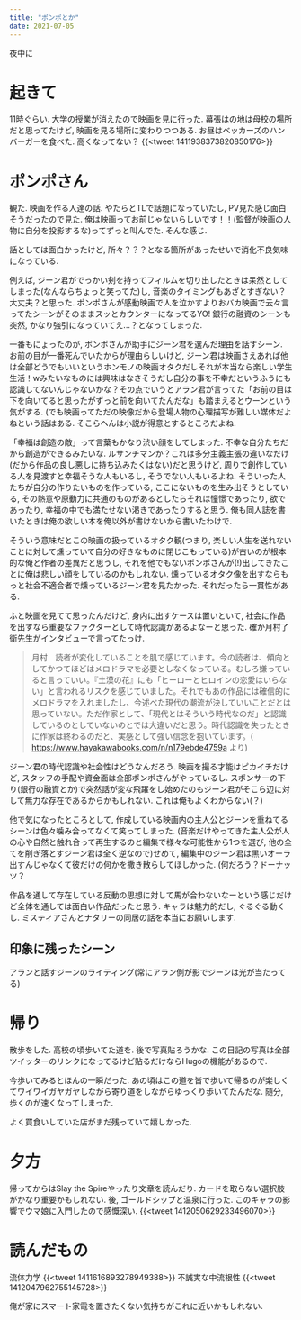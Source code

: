 ```yaml
---
title: "ポンポとか"
date: 2021-07-05
---
```


夜中に
# 起きて
11時ぐらい. 大学の授業が消えたので映画を見に行った. 幕張はの地は母校の場所だと思ってたけど, 映画を見る場所に変わりつつある. お昼はベッカーズのハンバーガーを食べた. 高くなってない？
{{<tweet 1411938373820850176>}}

# ポンポさん
観た. 映画を作る人達の話. やたらとTLで話題になっていたし, PV見た感じ面白そうだったので見た. 俺は映画ってお前じゃないらしいです！！(監督が映画の人物に自分を投影するな)ってずっと叫んでた. そんな感じ.

話としては面白かったけど, 所々？？？となる箇所があったせいで消化不良気味になっている.

例えば, ジーン君がでっかい剣を持ってフィルムを切り出したときは呆然としてしまった(なんならちょっと笑ってた)し, 音楽のタイミングもあざとすぎない？大丈夫？と思った. ポンポさんが感動映画で人を泣かすよりおバカ映画で云々言ってたシーンがそのままスッとカウンターになってるYO! 銀行の融資のシーンも突然, かなり強引になっていてえ...？となってしまった.

一番もにょったのが, ポンポさんが助手にジーン君を選んだ理由を話すシーン. お前の目が一番死んでいたからが理由らしいけど, ジーン君は映画さえあれば他は全部どうでもいいというホンモノの映画オタクだしそれが本当なら楽しい学生生活！wみたいなものには興味はなさそうだし自分の事を不幸だというふうにも認識してないんじゃないかな？その点でいうとアラン君が言ってた「お前の目は下を向いてると思ったがずっと前を向いてたんだな」も踏まえるとウーンという気がする. (でも映画ってただの映像だから登場人物の心理描写が難しい媒体だよねという話はある. そこらへんは小説が得意とするところだよね.

「幸福は創造の敵」って言葉もかなり渋い顔をしてしまった. 不幸な自分たちだから創造ができるみたいな. ルサンチマンか？これは多分主義主張の違いなだけ(だから作品の良し悪しに持ち込みたくはない)だと思うけど, 周りで創作している人を見渡すと幸福そうな人もいるし, そうでない人もいるよね. そういった人たちが自分の作りたいものを作っている, ここにないものを生み出そうとしている, その熱意や原動力に共通のものがあるとしたらそれは憧憬であったり, 欲であったり, 幸福の中でも満たせない渇きであったりすると思う. 俺も同人誌を書いたときは俺の欲しい本を俺以外が書けないから書いたわけで.

そういう意味だとこの映画の扱っているオタク観(つまり, 楽しい人生を送れないことに対して燻っていて自分の好きなものに閉じこもっている)が古いのが根本的な俺と作者の差異だと思うし, それを他でもないポンポさんが(!)出してきたことに俺は悲しい顔をしているのかもしれない. 燻っているオタク像を出すならもっと社会不適合者で燻っているジーン君を見たかった. それだったら一貫性がある.

ふと映画を見てて思ったんだけど, 身内に出すケースは置いといて, 社会に作品を出すなら重要なファクターとして時代認識があるよなーと思った. 確か月村了衛先生がインタビューで言ってたっけ.

> 月村　読者が変化していることを肌で感じています。今の読者は、傾向としてかつてほどはメロドラマを必要としなくなっている。むしろ嫌っていると言っていい。『土漠の花』にも「ヒーローとヒロインの恋愛はいらない」と言われるリスクを感じていました。それでもあの作品には確信的にメロドラマを入れましたし、今述べた現代の潮流が決していいことだとは思っていない。ただ作家として、「現代とはそういう時代なのだ」と認識しているのとしていないのとでは大違いだと思う。時代認識を失ったときに作家は終わるのだと、実感として強い信念を抱いています。( https://www.hayakawabooks.com/n/n179ebde4759a より)

ジーン君の時代認識や社会性はどうなんだろう. 映画を撮る才能はピカイチだけど, スタッフの手配や資金面は全部ポンポさんがやっているし. スポンサーの下り(銀行の融資とか)で突然話が変な飛躍をし始めたのもジーン君がそこら辺に対して無力な存在であるからかもしれない. これは俺もよくわからない(？)

他で気になったところとして, 作成している映画内の主人公とジーンを重ねてるシーンは色々噛み合ってなくて笑ってしまった. (音楽だけやってきた主人公が人の心や自然と触れ合って再生するのと編集で様々な可能性から1つを選び, 他の全てを削ぎ落とすジーン君は全く逆なので)せめて, 編集中のジーン君は黒いオーラ出すんじゃなくて彼だけの何かを撒き散らしてほしかった. (何だろう？ドーナッツ？

作品を通して存在している反動の思想に対して馬が合わないなーという感じだけど全体を通しては面白い作品だったと思う. キャラは魅力的だし, ぐるぐる動くし. ミスティアさんとナタリーの同居の話を本当にお願いします.

## 印象に残ったシーン
アランと話すジーンのライティング(常にアラン側が影でジーンは光が当たってる)

# 帰り
散歩をした. 高校の頃歩いてた道を. 後で写真貼ろうかな. この日記の写真は全部ツイッターのリンクになってるけど貼るだけならHugoの機能があるので.

今歩いてみるとほんの一瞬だった. あの頃はこの道を皆で歩いて帰るのが楽しくてワイワイガヤガヤしながら寄り道をしながらゆっくり歩いてたんだな. 随分, 歩くのが速くなってしまった.

よく買食いしていた店がまだ残っていて嬉しかった.

# 夕方
帰ってからはSlay the Spireやったり文章を読んだり. カードを取らない選択肢がかなり重要かもしれない. 後, ゴールドシップと温泉に行った. このキャラの影響でウマ娘に入門したので感慨深い.
{{<tweet 1412050629233496070>}}
# 読んだもの
流体力学
{{<tweet 1411616893278949388>}}
不誠実な中流根性
{{<tweet 1412047962755145728>}}

俺が家にスマート家電を置きたくない気持ちがこれに近いかもしれない.